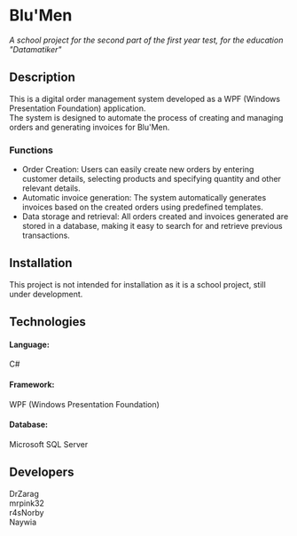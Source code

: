 # **Blu'Men**
*A school project for the second part of the first year test, for the education "Datamatiker"*


## **Description**
This is a digital order management system developed as a WPF (Windows Presentation Foundation) application.  
The system is designed to automate the process of creating and managing orders and generating invoices for Blu'Men.

### **Functions**
* Order Creation: Users can easily create new orders by entering customer details, selecting products and specifying quantity and other relevant details.  
* Automatic invoice generation: The system automatically generates invoices based on the created orders using predefined templates.  
* Data storage and retrieval: All orders created and invoices generated are stored in a database, making it easy to search for and retrieve previous transactions.  

## **Installation**
This project is not intended for installation as it is a school project, still under development.

## **Technologies**
#### Language:  
C#    
#### Framework:  
WPF (Windows Presentation Foundation)  
#### Database:  
Microsoft SQL Server  

## **Developers**
DrZarag  
mrpink32    
r4sNorby    
Naywia    

